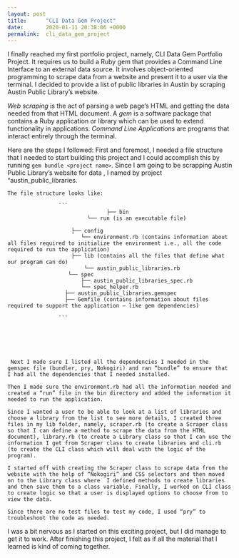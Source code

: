 ```yaml
---
layout: post
title:      "CLI Data Gem Project"
date:       2020-01-11 20:38:06 +0000
permalink:  cli_data_gem_project
---
```



I finally reached my first portfolio project, namely, CLI Data Gem Portfolio Project. It requires us to build a Ruby gem that provides a Command Line Interface to an external data source. It involves object-oriented programming to scrape data from a website and present it to a user via the terminal.  I decided to provide a list of public libraries in Austin by scraping Austin Public Library’s website.

*Web scraping* is the act of parsing a web page’s HTML and getting the data needed from that HTML document. A *gem* is a software package that contains a Ruby application or library which can be used to extend functionality in applications. *Command Line Applications* are programs that interact entirely through the terminal.

Here are the steps I followed:
	First and foremost, I needed a file structure that I needed to start building this project and I could accomplish this by running `gem bundle <project name>`.  Since I am going to be scrapping Austin Public Library’s website for data , I named by project “austin_public_libraries.
	
	The file structure looks like:
   
					```
					               ├── bin
                             └── run (is an executable file)

                        ├── config
                           └── environment.rb (contains information about all files required to initialize the environment i.e., all the code required to run the application)
                        ├── lib (contains all the files that define what our program can do)
                            └── austin_public_libraries.rb
                       └── spec
                           ├── austin_public_libraries_spec.rb
                           └── spec_helper.rb
                      ├── austin_public_libraries.gemspec 
                      ├── Gemfile (contains information about files required to support the application – like gem dependencies)
					          
					```
					  
					

	 
	 
	 
	 Next I made sure I listed all the dependencies I needed in the gemspec file (bundler, pry, Nokogiri) and ran “bundle” to ensure that I had all the dependencies that I needed installed.

	Then I made sure the environment.rb had all the information needed and created a “run” file in the bin directory and added the information it needed to run the application.

	Since I wanted a user to be able to look at a list of libraries and choose a library from the list to see more details, I created three files in my lib folder, namely, scraper.rb (to create a Scraper class so that I can define a method to scrape the data from the HTML document), library.rb (to create a Library class so that I can use the information I get from Scraper class to create libraries and cli.rb (to create the CLI class which will deal with the logic of the program).

	I started off with creating the Scraper class to scrape data from the website with the help of “Nokogiri” and CSS selectors and then moved on to the Library class where  I defined methods to create libraries and then save them to a class variable. Finally, I worked on CLI class to create logic so that a user is displayed options to choose from to view the data.

	Since there are no test files to test my code, I used “pry” to troubleshoot the code as needed.

I was a bit nervous as I started on this exciting project, but I did manage to get it to work. After finishing this project, I felt as if all the material that I learned is kind of coming together. 
	 
	 





	


